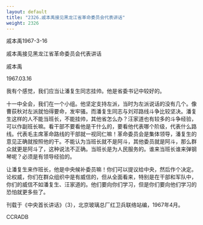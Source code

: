 ```yaml
---
layout: default
title: "2326.戚本禹接见黑龙江省革命委员会代表讲话"
weight: 2326
---
```


戚本禹1967-3-16

戚本禹接见黑龙江省革命委员会代表讲话

戚本禹

1967.03.16

我有个感觉，我们应当让潘复生同志挂帅。他是省委书记中较好的。

十一中全会，我们在一个小组。他坚定支持左派，当时为左派说话的没有几个。像曹荻秋对左派就怕得要命，发牢骚。而潘复生同志与刘邓路线斗争比较坚决。潘复生这样的人不能当班长，不能挂帅，其他省怎么办？汪家道也有较多的斗争经验，可以作副班长嘛。看干部不要看他是干什么的，要看他代表哪个阶级，代表什么路线。代表毛主席革命路线的干部就一视同仁嘛！革命委员会是集体领导，潘复生的意见正确就按照他的干。不能认为当班长就不是阿斗，其他委员就是阿斗，那么群众就更是阿斗了，这种说法不正确。当班长是为人民服务的。谁来当班长谁来弹钢琴呢？必须是有领导经验的。

让潘复生来作班长，他是中央候补委员嘛！你们可以提议给中央，然后作个决定。论权威，你们在群众组织中是有威信的，但从全面看来，特别是在干部和军队中，你们的威信不如潘复生、汪家道的。他们要向你们学习，但是你们要向他们学习的恐怕就更多些了。

刊载于《中央首长讲话》（3），北京玻璃总厂红卫兵联络站编，1967年4月。

CCRADB

